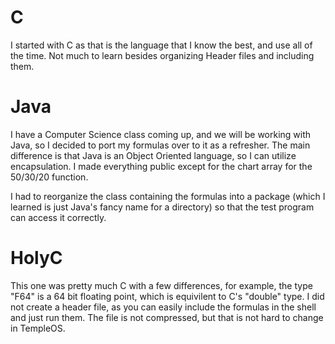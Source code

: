 # C

I started with C as that is the language that I know the best, and use all of the time. Not much to learn besides organizing Header files and including them.

# Java

I have a Computer Science class coming up, and we will be working with Java, so I decided to port my formulas over to it as a refresher. The main difference is that 
Java is an Object Oriented language, so I can utilize encapsulation. I made everything public except for the chart array for the 50/30/20 function. 

I had to reorganize the class containing the formulas into a package (which I learned is just Java's fancy name for a directory) so that the test program can access it 
correctly.

# HolyC

This one was pretty much C with a few differences, for example, the type "F64" is a 64 bit floating point, which is equivilent to C's "double" type. I did not create a
header file, as you can easily include the formulas in the shell and just run them. The file is not compressed, but that is not hard to change in TempleOS.

